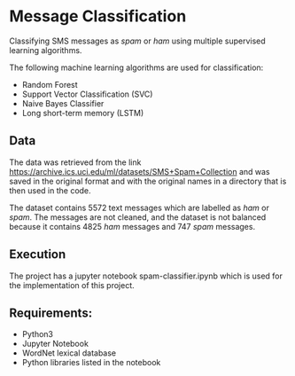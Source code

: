 # Message Classification
Classifying SMS messages as *spam* or *ham* using multiple supervised learning algorithms.

The following machine learning algorithms are used for classification:
- Random Forest
- Support Vector Classification (SVC)
- Naive Bayes Classifier
- Long short-term memory (LSTM)


## Data

The data was retrieved from the link https://archive.ics.uci.edu/ml/datasets/SMS+Spam+Collection and was saved in the original format and with the original names in a directory that is then used in the code.

The dataset contains 5572 text messages which are labelled as *ham* or *spam*. The messages are not cleaned, and the dataset is not balanced because it contains 4825 *ham* messages and 747 *spam* messages.

## Execution
The project has a jupyter notebook spam-classifier.ipynb which is used for the implementation of this project. 

## Requirements: 
- Python3
- Jupyter Notebook
- WordNet lexical database
- Python libraries listed in the notebook
